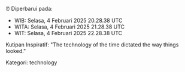 ⏰ Diperbarui pada:
- WIB: Selasa, 4 Februari 2025 20.28.38 UTC
- WITA: Selasa, 4 Februari 2025 21.28.38 UTC
- WIT: Selasa, 4 Februari 2025 22.28.38 UTC

Kutipan Inspiratif:
"The technology of the time dictated the way things looked."


Kategori: technology

